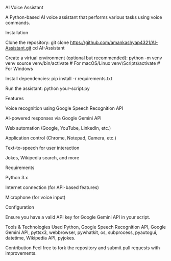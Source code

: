 AI Voice Assistant

A Python-based AI voice assistant that performs various tasks using voice commands.

Installation

Clone the repository:
git clone https://github.com/amankashyap4321/AI-Assistant.git
cd AI-Assistant

Create a virtual environment (optional but recommended):
python -m venv venv
source venv/bin/activate  # For macOS/Linux
venv\Scripts\activate     # For Windows

Install dependencies:
pip install -r requirements.txt

Run the assistant:
python your-script.py

Features

Voice recognition using Google Speech Recognition API

AI-powered responses via Google Gemini API

Web automation (Google, YouTube, LinkedIn, etc.)

Application control (Chrome, Notepad, Camera, etc.)

Text-to-speech for user interaction

Jokes, Wikipedia search, and more

Requirements

Python 3.x

Internet connection (for API-based features)

Microphone (for voice input)

Configuration

Ensure you have a valid API key for Google Gemini API in your script.

Tools & Technologies Used
Python, Google Speech Recognition API, Google Gemini API, pyttsx3, webbrowser, pywhatkit, os, subprocess, pyautogui, datetime, Wikipedia API, pyjokes.

Contribution
Feel free to fork the repository and submit pull requests with improvements.
